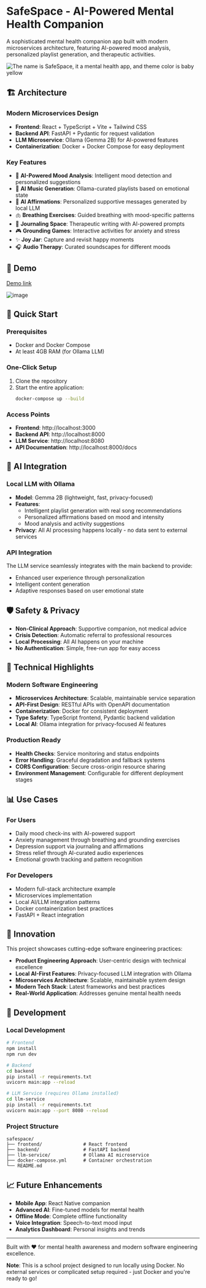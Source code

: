 # SafeSpace - AI-Powered Mental Health Companion

A sophisticated mental health companion app built with modern microservices architecture, featuring AI-powered mood analysis, personalized playlist generation, and therapeutic activities.

![The name is SafeSpace, it a mental health app, and theme color is baby yellow](https://github.com/user-attachments/assets/8bcfd4e9-106b-400a-b7ef-24a3e3349224)


## 🏗️ Architecture

### Modern Microservices Design
- **Frontend**: React + TypeScript + Vite + Tailwind CSS
- **Backend API**: FastAPI + Pydantic for request validation
- **LLM Microservice**: Ollama (Gemma 2B) for AI-powered features
- **Containerization**: Docker + Docker Compose for easy deployment

### Key Features
- 🧠 **AI-Powered Mood Analysis**: Intelligent mood detection and personalized suggestions
- 🎵 **AI Music Generation**: Ollama-curated playlists based on emotional state
- 💭 **AI Affirmations**: Personalized supportive messages generated by local LLM
- 🫁 **Breathing Exercises**: Guided breathing with mood-specific patterns
- 📝 **Journaling Space**: Therapeutic writing with AI-powered prompts
- 🎮 **Grounding Games**: Interactive activities for anxiety and stress
- ✨ **Joy Jar**: Capture and revisit happy moments
- 🎧 **Audio Therapy**: Curated soundscapes for different moods

## 🎥 Demo
[Demo link](https://youtu.be/2q8UeEHBX70)

![image](https://github.com/user-attachments/assets/4eaf75cc-e176-4128-add8-9d0a8182431c)

## 🚀 Quick Start

### Prerequisites
- Docker and Docker Compose
- At least 4GB RAM (for Ollama LLM)

### One-Click Setup
1. Clone the repository
2. Start the entire application:
   ```bash
   docker-compose up --build
   ```

### Access Points
- **Frontend**: http://localhost:3000
- **Backend API**: http://localhost:8000
- **LLM Service**: http://localhost:8080
- **API Documentation**: http://localhost:8000/docs

## 🤖 AI Integration

### Local LLM with Ollama
- **Model**: Gemma 2B (lightweight, fast, privacy-focused)
- **Features**: 
  - Intelligent playlist generation with real song recommendations
  - Personalized affirmations based on mood and intensity
  - Mood analysis and activity suggestions
- **Privacy**: All AI processing happens locally - no data sent to external services

### API Integration
The LLM service seamlessly integrates with the main backend to provide:
- Enhanced user experience through personalization
- Intelligent content generation
- Adaptive responses based on user emotional state

## 🛡️ Safety & Privacy

- **Non-Clinical Approach**: Supportive companion, not medical advice
- **Crisis Detection**: Automatic referral to professional resources
- **Local Processing**: All AI happens on your machine
- **No Authentication**: Simple, free-run app for easy access

## 🎯 Technical Highlights

### Modern Software Engineering
- **Microservices Architecture**: Scalable, maintainable service separation
- **API-First Design**: RESTful APIs with OpenAPI documentation
- **Containerization**: Docker for consistent deployment
- **Type Safety**: TypeScript frontend, Pydantic backend validation
- **Local AI**: Ollama integration for privacy-focused AI features

### Production Ready
- **Health Checks**: Service monitoring and status endpoints
- **Error Handling**: Graceful degradation and fallback systems
- **CORS Configuration**: Secure cross-origin resource sharing
- **Environment Management**: Configurable for different deployment stages

## 📊 Use Cases

### For Users
- Daily mood check-ins with AI-powered support
- Anxiety management through breathing and grounding exercises
- Depression support via journaling and affirmations
- Stress relief through AI-curated audio experiences
- Emotional growth tracking and pattern recognition

### For Developers
- Modern full-stack architecture example
- Microservices implementation
- Local AI/LLM integration patterns
- Docker containerization best practices
- FastAPI + React integration

## 🌟 Innovation

This project showcases cutting-edge software engineering practices:
- **Product Engineering Approach**: User-centric design with technical excellence
- **Local AI-First Features**: Privacy-focused LLM integration with Ollama
- **Microservices Architecture**: Scalable, maintainable system design
- **Modern Tech Stack**: Latest frameworks and best practices
- **Real-World Application**: Addresses genuine mental health needs

## 🔧 Development

### Local Development
```bash
# Frontend
npm install
npm run dev

# Backend
cd backend
pip install -r requirements.txt
uvicorn main:app --reload

# LLM Service (requires Ollama installed)
cd llm-service
pip install -r requirements.txt
uvicorn main:app --port 8080 --reload
```

### Project Structure
```
safespace/
├── frontend/               # React frontend
├── backend/                # FastAPI backend
├── llm-service/            # Ollama AI microservice
├── docker-compose.yml      # Container orchestration
└── README.md
```

## 📈 Future Enhancements

- **Mobile App**: React Native companion
- **Advanced AI**: Fine-tuned models for mental health
- **Offline Mode**: Complete offline functionality
- **Voice Integration**: Speech-to-text mood input
- **Analytics Dashboard**: Personal insights and trends

---

Built with ❤️ for mental health awareness and modern software engineering excellence.

**Note**: This is a school project designed to run locally using Docker. No external services or complicated setup required - just Docker and you're ready to go!

